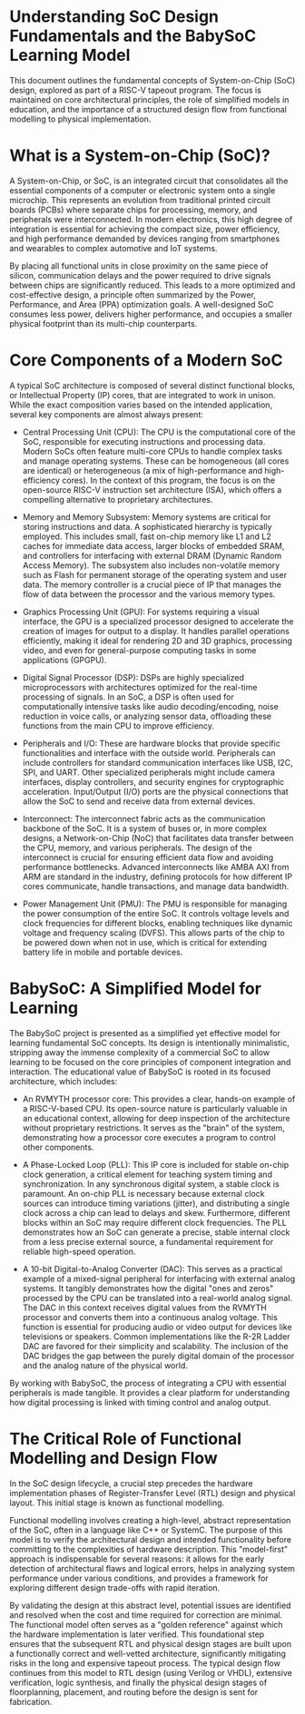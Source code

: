 # Understanding SoC Design Fundamentals and the BabySoC Learning Model

This document outlines the fundamental concepts of System-on-Chip (SoC) design, explored as part of a RISC-V tapeout program. The focus is maintained on core architectural principles, the role of simplified models in education, and the importance of a structured design flow from functional modelling to physical implementation.

# What is a System-on-Chip (SoC)?

A System-on-Chip, or SoC, is an integrated circuit that consolidates all the essential components of a computer or electronic system onto a single microchip. This represents an evolution from traditional printed circuit boards (PCBs) where separate chips for processing, memory, and peripherals were interconnected. In modern electronics, this high degree of integration is essential for achieving the compact size, power efficiency, and high performance demanded by devices ranging from smartphones and wearables to complex automotive and IoT systems.

By placing all functional units in close proximity on the same piece of silicon, communication delays and the power required to drive signals between chips are significantly reduced. This leads to a more optimized and cost-effective design, a principle often summarized by the Power, Performance, and Area (PPA) optimization goals. A well-designed SoC consumes less power, delivers higher performance, and occupies a smaller physical footprint than its multi-chip counterparts.

# Core Components of a Modern SoC

A typical SoC architecture is composed of several distinct functional blocks, or Intellectual Property (IP) cores, that are integrated to work in unison. While the exact composition varies based on the intended application, several key components are almost always present:

   - Central Processing Unit (CPU): The CPU is the computational core of the SoC, responsible for executing instructions and processing data. Modern SoCs often feature multi-core CPUs to handle complex tasks and manage operating systems. These can be homogeneous (all cores are identical) or heterogeneous (a mix of high-performance and high-efficiency cores). In the context of this program, the focus is on the open-source RISC-V instruction set architecture (ISA), which offers a compelling alternative to proprietary architectures.

   - Memory and Memory Subsystem: Memory systems are critical for storing instructions and data. A sophisticated hierarchy is typically employed. This includes small, fast on-chip memory like L1 and L2 caches for immediate data access, larger blocks of embedded SRAM, and controllers for interfacing with external DRAM (Dynamic Random Access Memory). The subsystem also includes non-volatile memory such as Flash for permanent storage of the operating system and user data. The memory controller is a crucial piece of IP that manages the flow of data between the processor and the various memory types.

   - Graphics Processing Unit (GPU): For systems requiring a visual interface, the GPU is a specialized processor designed to accelerate the creation of images for output to a display. It handles parallel operations efficiently, making it ideal for rendering 2D and 3D graphics, processing video, and even for general-purpose computing tasks in some applications (GPGPU).

   - Digital Signal Processor (DSP): DSPs are highly specialized microprocessors with architectures optimized for the real-time processing of signals. In an SoC, a DSP is often used for computationally intensive tasks like audio decoding/encoding, noise reduction in voice calls, or analyzing sensor data, offloading these functions from the main CPU to improve efficiency.

   - Peripherals and I/O: These are hardware blocks that provide specific functionalities and interface with the outside world. Peripherals can include controllers for standard communication interfaces like USB, I2C, SPI, and UART. Other specialized peripherals might include camera interfaces, display controllers, and security engines for cryptographic acceleration. Input/Output (I/O) ports are the physical connections that allow the SoC to send and receive data from external devices.

   - Interconnect: The interconnect fabric acts as the communication backbone of the SoC. It is a system of buses or, in more complex designs, a Network-on-Chip (NoC) that facilitates data transfer between the CPU, memory, and various peripherals. The design of the interconnect is crucial for ensuring efficient data flow and avoiding performance bottlenecks. Advanced interconnects like AMBA AXI from ARM are standard in the industry, defining protocols for how different IP cores communicate, handle transactions, and manage data bandwidth.

   - Power Management Unit (PMU): The PMU is responsible for managing the power consumption of the entire SoC. It controls voltage levels and clock frequencies for different blocks, enabling techniques like dynamic voltage and frequency scaling (DVFS). This allows parts of the chip to be powered down when not in use, which is critical for extending battery life in mobile and portable devices.

# BabySoC: A Simplified Model for Learning

The BabySoC project is presented as a simplified yet effective model for learning fundamental SoC concepts. Its design is intentionally minimalistic, stripping away the immense complexity of a commercial SoC to allow learning to be focused on the core principles of component integration and interaction. The educational value of BabySoC is rooted in its focused architecture, which includes:

   - An RVMYTH processor core: This provides a clear, hands-on example of a RISC-V-based CPU. Its open-source nature is particularly valuable in an educational context, allowing for deep inspection of the architecture without proprietary restrictions. It serves as the "brain" of the system, demonstrating how a processor core executes a program to control other components.

   - A Phase-Locked Loop (PLL): This IP core is included for stable on-chip clock generation, a critical element for teaching system timing and synchronization. In any synchronous digital system, a stable clock is paramount. An on-chip PLL is necessary because external clock sources can introduce timing variations (jitter), and distributing a single clock across a chip can lead to delays and skew. Furthermore, different blocks within an SoC may require different clock frequencies. The PLL demonstrates how an SoC can generate a precise, stable internal clock from a less precise external source, a fundamental requirement for reliable high-speed operation.

   - A 10-bit Digital-to-Analog Converter (DAC): This serves as a practical example of a mixed-signal peripheral for interfacing with external analog systems. It tangibly demonstrates how the digital "ones and zeros" processed by the CPU can be translated into a real-world analog signal. The DAC in this context receives digital values from the RVMYTH processor and converts them into a continuous analog voltage. This function is essential for producing audio or video output for devices like televisions or speakers. Common implementations like the R-2R Ladder DAC are favored for their simplicity and scalability. The inclusion of the DAC bridges the gap between the purely digital domain of the processor and the analog nature of the physical world.

By working with BabySoC, the process of integrating a CPU with essential peripherals is made tangible. It provides a clear platform for understanding how digital processing is linked with timing control and analog output.

# The Critical Role of Functional Modelling and Design Flow

In the SoC design lifecycle, a crucial step precedes the hardware implementation phases of Register-Transfer Level (RTL) design and physical layout. This initial stage is known as functional modelling.

Functional modelling involves creating a high-level, abstract representation of the SoC, often in a language like C++ or SystemC. The purpose of this model is to verify the architectural design and intended functionality before committing to the complexities of hardware description. This "model-first" approach is indispensable for several reasons: it allows for the early detection of architectural flaws and logical errors, helps in analyzing system performance under various conditions, and provides a framework for exploring different design trade-offs with rapid iteration.

By validating the design at this abstract level, potential issues are identified and resolved when the cost and time required for correction are minimal. The functional model often serves as a "golden reference" against which the hardware implementation is later verified. This foundational step ensures that the subsequent RTL and physical design stages are built upon a functionally correct and well-vetted architecture, significantly mitigating risks in the long and expensive tapeout process. The typical design flow continues from this model to RTL design (using Verilog or VHDL), extensive verification, logic synthesis, and finally the physical design stages of floorplanning, placement, and routing before the design is sent for fabrication.
